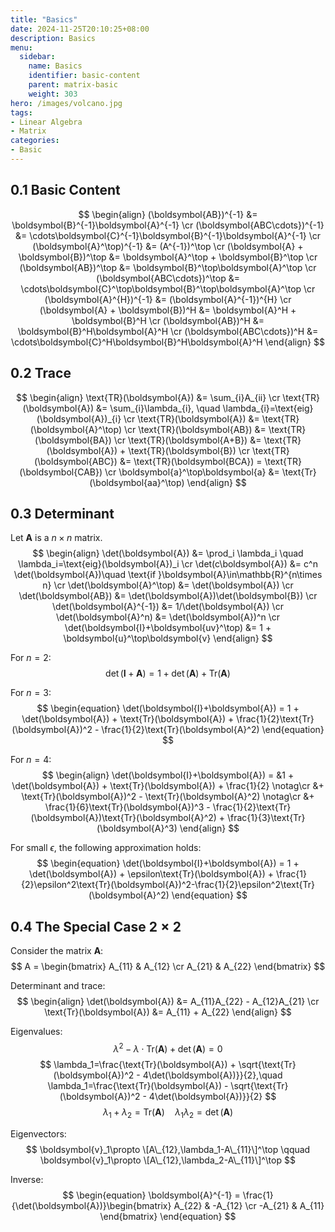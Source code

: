 ```yaml
---
title: "Basics"
date: 2024-11-25T20:10:25+08:00
description: Basics
menu:
  sidebar:
    name: Basics
    identifier: basic-content
    parent: matrix-basic
    weight: 303
hero: /images/volcano.jpg
tags:
- Linear Algebra
- Matrix
categories:
- Basic
---
```


## 0.1 Basic Content
$$
\begin{align}
    (\boldsymbol{AB})^{-1} &= \boldsymbol{B}^{-1}\boldsymbol{A}^{-1} \cr
    (\boldsymbol{ABC\cdots})^{-1} &= \cdots\boldsymbol{C}^{-1}\boldsymbol{B}^{-1}\boldsymbol{A}^{-1} \cr
    (\boldsymbol{A}^\top)^{-1} &= (A^{-1})^\top \cr
    (\boldsymbol{A} + \boldsymbol{B})^\top &= \boldsymbol{A}^\top + \boldsymbol{B}^\top \cr
    (\boldsymbol{AB})^\top &= \boldsymbol{B}^\top\boldsymbol{A}^\top \cr
    (\boldsymbol{ABC\cdots})^\top &= \cdots\boldsymbol{C}^\top\boldsymbol{B}^\top\boldsymbol{A}^\top \cr
    (\boldsymbol{A}^{H})^{-1} &= (\boldsymbol{A}^{-1})^{H} \cr
    (\boldsymbol{A} + \boldsymbol{B})^H &= \boldsymbol{A}^H + \boldsymbol{B}^H \cr
    (\boldsymbol{AB})^H &= \boldsymbol{B}^H\boldsymbol{A}^H \cr
    (\boldsymbol{ABC\cdots})^H &= \cdots\boldsymbol{C}^H\boldsymbol{B}^H\boldsymbol{A}^H
\end{align}
$$

## 0.2 Trace
$$
\begin{align}
    \text{TR}(\boldsymbol{A}) &= \sum_{i}A_{ii} \cr
    \text{TR}(\boldsymbol{A}) &= \sum_{i}\lambda_{i}, \quad \lambda_{i}=\text{eig}(\boldsymbol{A})_{i} \cr
    \text{TR}(\boldsymbol{A}) &= \text{TR}(\boldsymbol{A}^\top) \cr
    \text{TR}(\boldsymbol{AB}) &= \text{TR}(\boldsymbol{BA}) \cr
    \text{TR}(\boldsymbol{A+B}) &= \text{TR}(\boldsymbol{A}) + \text{TR}(\boldsymbol{B}) \cr
    \text{TR}(\boldsymbol{ABC}) &= \text{TR}(\boldsymbol{BCA}) = \text{TR}(\boldsymbol{CAB}) \cr
    \boldsymbol{a}^\top\boldsymbol{a} &= \text{Tr}(\boldsymbol{aa}^\top)
\end{align}
$$

## 0.3 Determinant
Let $\boldsymbol{A}$ is a $n\times n$ matrix.
$$
\begin{align}
    \det(\boldsymbol{A}) &= \prod_i \lambda_i \quad \lambda_i=\text{eig}(\boldsymbol{A})_i \cr
    \det(c\boldsymbol{A}) &= c^n \det(\boldsymbol{A})\quad \text{if }\boldsymbol{A}\in\mathbb{R}^{n\times n} \cr
    \det(\boldsymbol{A}^\top) &= \det(\boldsymbol{A}) \cr
    \det(\boldsymbol{AB}) &= \det(\boldsymbol{A})\det(\boldsymbol{B}) \cr
    \det(\boldsymbol{A}^{-1}) &= 1/\det(\boldsymbol{A}) \cr
    \det(\boldsymbol{A}^n) &= \det(\boldsymbol{A})^n \cr
    \det(\boldsymbol{I}+\boldsymbol{uv}^\top) &= 1 + \boldsymbol{u}^\top\boldsymbol{v}
\end{align}
$$

For $n=2$:
$$
\begin{equation}
    \det(\boldsymbol{I}+\boldsymbol{A}) = 1 + \det(\boldsymbol{A}) + \text{Tr}(\boldsymbol{A})
\end{equation}
$$

For $n=3$:
$$
\begin{equation}
    \det(\boldsymbol{I}+\boldsymbol{A}) = 1 + \det(\boldsymbol{A}) + \text{Tr}(\boldsymbol{A}) + \frac{1}{2}\text{Tr}(\boldsymbol{A})^2 - \frac{1}{2}\text{Tr}(\boldsymbol{A}^2)
\end{equation}
$$

For $n=4$:
$$
\begin{align}
    \det(\boldsymbol{I}+\boldsymbol{A}) = &1 + \det(\boldsymbol{A}) + \text{Tr}(\boldsymbol{A}) + \frac{1}{2} \notag\cr
    &+ \text{Tr}(\boldsymbol{A})^2 - \text{Tr}(\boldsymbol{A}^2) \notag\cr
    &+ \frac{1}{6}\text{Tr}(\boldsymbol{A})^3 - \frac{1}{2}\text{Tr}(\boldsymbol{A})\text{Tr}(\boldsymbol{A}^2) + \frac{1}{3}\text{Tr}(\boldsymbol{A}^3)
\end{align}
$$

For small $\epsilon$, the following approximation holds:
$$
\begin{equation}
    \det(\boldsymbol{I}+\boldsymbol{A}) = 1 + \det(\boldsymbol{A}) + \epsilon\text{Tr}(\boldsymbol{A}) + \frac{1}{2}\epsilon^2\text{Tr}(\boldsymbol{A})^2-\frac{1}{2}\epsilon^2\text{Tr}(\boldsymbol{A}^2)
\end{equation}
$$

## 0.4 The Special Case $2\times 2$
Consider the matrix $\boldsymbol{A}$:
$$
A = 
\begin{bmatrix}
    A_{11} & A_{12} \cr
    A_{21} & A_{22}
\end{bmatrix}
$$

Determinant and trace:
$$
\begin{align}
    \det(\boldsymbol{A}) &= A_{11}A_{22} - A_{12}A_{21} \cr
    \text{Tr}(\boldsymbol{A}) &= A_{11} + A_{22}
\end{align}
$$

Eigenvalues:
$$
\lambda^2 - \lambda\cdot\text{Tr}(\boldsymbol{A})+\det(\boldsymbol{A})=0
$$
$$
\lambda_1=\frac{\text{Tr}(\boldsymbol{A}) + \sqrt{\text{Tr}(\boldsymbol{A})^2 - 4\det(\boldsymbol{A})}}{2},\quad \lambda_1=\frac{\text{Tr}(\boldsymbol{A}) - \sqrt{\text{Tr}(\boldsymbol{A})^2 - 4\det(\boldsymbol{A})}}{2}
$$
$$
\lambda_1+\lambda_2=\text{Tr}(\boldsymbol{A}) \quad \lambda_1\lambda_2=\det(\boldsymbol{A})
$$

Eigenvectors:
$$
\boldsymbol{v}_1\propto \[A\_{12},\lambda_1-A\_{11}\]^\top \qquad \boldsymbol{v}_1\propto \[A\_{12},\lambda_2-A\_{11}\]^\top
$$

Inverse:
$$
\begin{equation}
    \boldsymbol{A}^{-1} = \frac{1}{\det(\boldsymbol{A})}\begin{bmatrix}
        A_{22} & -A_{12} \cr
        -A_{21} & A_{11}
    \end{bmatrix}
\end{equation}
$$